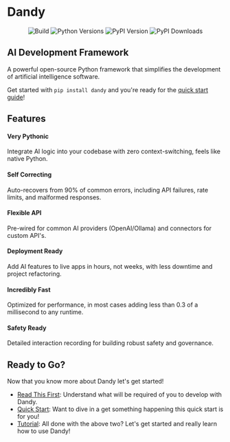 # Dandy 

<p align="center">
    <img alt="Build" src="https://img.shields.io/github/actions/workflow/status/stratusadv/dandy/run_tests.yml">
    <img alt="Python Versions" src="https://img.shields.io/pypi/pyversions/dandy">
    <img alt="PyPI Version" src="https://img.shields.io/pypi/v/dandy">
    <img alt="PyPI Downloads" src="https://img.shields.io/pypi/dm/dandy">
</p>

## AI Development Framework

A powerful open-source Python framework that simplifies the development of artificial intelligence software.

Get started with `pip install dandy` and you're ready for the [quick start guide](../getting_started/quick_start.md)!

## Features

#### Very Pythonic
Integrate AI logic into your codebase with zero context-switching, feels like native Python.

#### Self Correcting
Auto-recovers from 90% of common errors, including API failures, rate limits, and malformed responses.

#### Flexible API
Pre-wired for common AI providers (OpenAI/Ollama) and connectors for custom API's.

#### Deployment Ready
Add AI features to live apps in hours, not weeks, with less downtime and project refactoring.

#### Incredibly Fast
Optimized for performance, in most cases adding less than 0.3 of a millisecond to any runtime.

#### Safety Ready
Detailed interaction recording for building robust safety and governance.

## Ready to Go?

Now that you know more about Dandy let's get started!

- [Read This First](../getting_started/read_this_first.md): Understand what will be required of you to develop with Dandy.
- [Quick Start](../getting_started/quick_start.md): Want to dive in a get something happening this quick start is for you!
- [Tutorial](../tutorials/setup.md): All done with the above two? Let's get started and really learn how to use Dandy!
